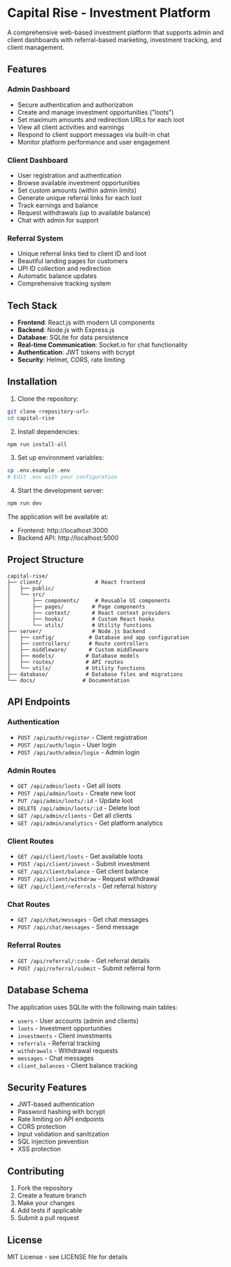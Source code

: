 # Capital Rise - Investment Platform

A comprehensive web-based investment platform that supports admin and client dashboards with referral-based marketing, investment tracking, and client management.

## Features

### Admin Dashboard
- Secure authentication and authorization
- Create and manage investment opportunities ("loots")
- Set maximum amounts and redirection URLs for each loot
- View all client activities and earnings
- Respond to client support messages via built-in chat
- Monitor platform performance and user engagement

### Client Dashboard
- User registration and authentication
- Browse available investment opportunities
- Set custom amounts (within admin limits)
- Generate unique referral links for each loot
- Track earnings and balance
- Request withdrawals (up to available balance)
- Chat with admin for support

### Referral System
- Unique referral links tied to client ID and loot
- Beautiful landing pages for customers
- UPI ID collection and redirection
- Automatic balance updates
- Comprehensive tracking system

## Tech Stack

- **Frontend**: React.js with modern UI components
- **Backend**: Node.js with Express.js
- **Database**: SQLite for data persistence
- **Real-time Communication**: Socket.io for chat functionality
- **Authentication**: JWT tokens with bcrypt
- **Security**: Helmet, CORS, rate limiting

## Installation

1. Clone the repository:
```bash
git clone <repository-url>
cd capital-rise
```

2. Install dependencies:
```bash
npm run install-all
```

3. Set up environment variables:
```bash
cp .env.example .env
# Edit .env with your configuration
```

4. Start the development server:
```bash
npm run dev
```

The application will be available at:
- Frontend: http://localhost:3000
- Backend API: http://localhost:5000

## Project Structure

```
capital-rise/
├── client/                 # React frontend
│   ├── public/
│   └── src/
│       ├── components/     # Reusable UI components
│       ├── pages/         # Page components
│       ├── context/       # React context providers
│       ├── hooks/         # Custom React hooks
│       └── utils/         # Utility functions
├── server/                # Node.js backend
│   ├── config/           # Database and app configuration
│   ├── controllers/      # Route controllers
│   ├── middleware/       # Custom middleware
│   ├── models/          # Database models
│   ├── routes/          # API routes
│   └── utils/           # Utility functions
├── database/            # Database files and migrations
└── docs/               # Documentation
```

## API Endpoints

### Authentication
- `POST /api/auth/register` - Client registration
- `POST /api/auth/login` - User login
- `POST /api/auth/admin/login` - Admin login

### Admin Routes
- `GET /api/admin/loots` - Get all loots
- `POST /api/admin/loots` - Create new loot
- `PUT /api/admin/loots/:id` - Update loot
- `DELETE /api/admin/loots/:id` - Delete loot
- `GET /api/admin/clients` - Get all clients
- `GET /api/admin/analytics` - Get platform analytics

### Client Routes
- `GET /api/client/loots` - Get available loots
- `POST /api/client/invest` - Submit investment
- `GET /api/client/balance` - Get client balance
- `POST /api/client/withdraw` - Request withdrawal
- `GET /api/client/referrals` - Get referral history

### Chat Routes
- `GET /api/chat/messages` - Get chat messages
- `POST /api/chat/messages` - Send message

### Referral Routes
- `GET /api/referral/:code` - Get referral details
- `POST /api/referral/submit` - Submit referral form

## Database Schema

The application uses SQLite with the following main tables:
- `users` - User accounts (admin and clients)
- `loots` - Investment opportunities
- `investments` - Client investments
- `referrals` - Referral tracking
- `withdrawals` - Withdrawal requests
- `messages` - Chat messages
- `client_balances` - Client balance tracking

## Security Features

- JWT-based authentication
- Password hashing with bcrypt
- Rate limiting on API endpoints
- CORS protection
- Input validation and sanitization
- SQL injection prevention
- XSS protection

## Contributing

1. Fork the repository
2. Create a feature branch
3. Make your changes
4. Add tests if applicable
5. Submit a pull request

## License

MIT License - see LICENSE file for details 